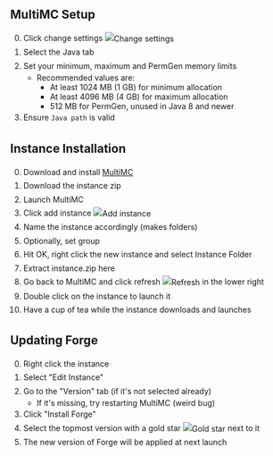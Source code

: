 <style type="text/css">
ol > li
{
    line-height: 1.75em;
}

ol ul li
{
    line-height: initial;
}

ol img
{
    vertical-align: middle;
}
</style>

## MultiMC Setup
0. Click change settings ![](https://github.com/MultiMC/MultiMC5/raw/develop/application/resources/multimc/22x22/settings.png "Change settings")
0. Select the Java tab
0. Set your minimum, maximum and PermGen memory limits
    * Recommended values are:
        * At least 1024 MB (1 GB) for minimum allocation
        * At least 4096 MB (4 GB) for maximum allocation
        * 512 MB for PermGen, unused in Java 8 and newer
0. Ensure `Java path` is valid

## Instance Installation
0. Download and install [MultiMC](https://multimc.org/#Download%20%26%20Install)
0. Download the instance zip
0. Launch MultiMC
0. Click add instance ![](https://raw.githubusercontent.com/MultiMC/MultiMC5/develop/application/resources/multimc/22x22/new.png "Add instance")
0. Name the instance accordingly (makes folders)
0. Optionally, set group
0. Hit OK, right click the new instance and select Instance Folder
0. Extract instance.zip here
0. Go back to MultiMC and click refresh ![](https://raw.githubusercontent.com/MultiMC/MultiMC5/develop/application/resources/multimc/22x22/refresh.png "Refresh") in the lower right
0. Double click on the instance to launch it
0. Have a cup of tea while the instance downloads and launches

## Updating Forge
0. Right click the instance
0. Select "Edit Instance"
0. Go to the "Version" tab (if it's not selected already)
    * If it's missing, try restarting MultiMC (weird bug)
0. Click "Install Forge"
0. Select the topmost version with a gold star ![](https://raw.githubusercontent.com/MultiMC/MultiMC5/develop/application/resources/multimc/16x16/star.png "Gold star") next to it
0. The new version of Forge will be applied at next launch
